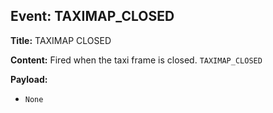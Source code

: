 ## Event: TAXIMAP_CLOSED

**Title:** TAXIMAP CLOSED

**Content:**
Fired when the taxi frame is closed.
`TAXIMAP_CLOSED`

**Payload:**
- `None`